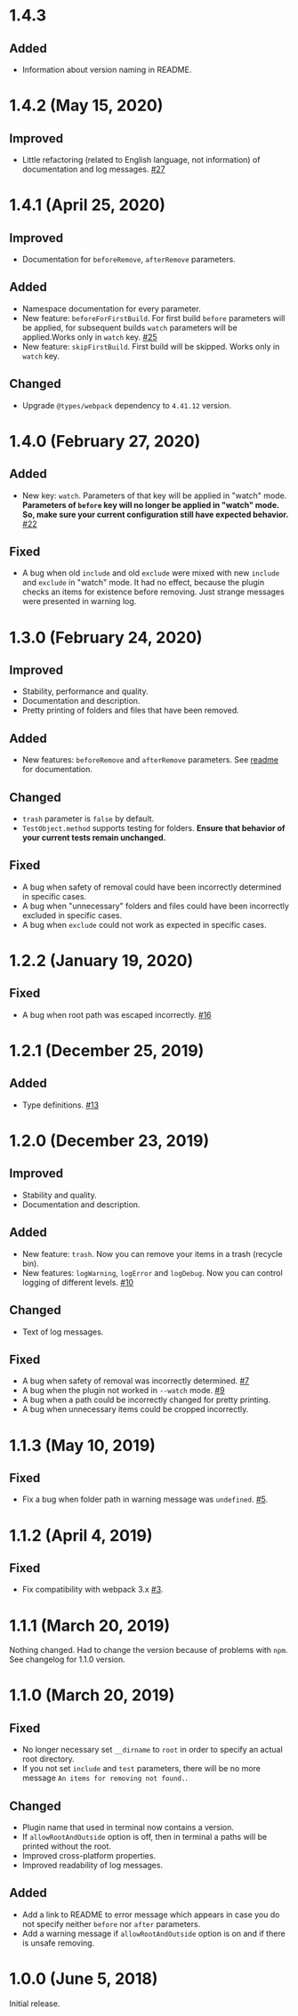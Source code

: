 # 1.4.3

## Added

- Information about version naming in README.


# 1.4.2 (May 15, 2020)

## Improved

- Little refactoring (related to English language, not information) of documentation and log messages. [#27](https://github.com/Amaimersion/remove-files-webpack-plugin/issues/27)


# 1.4.1 (April 25, 2020)

## Improved

- Documentation for `beforeRemove`, `afterRemove` parameters.

## Added

- Namespace documentation for every parameter.
- New feature: `beforeForFirstBuild`. For first build `before` parameters will be applied, for subsequent builds `watch` parameters will be applied.Works only in `watch` key. [#25](https://github.com/Amaimersion/remove-files-webpack-plugin/issues/25)
- New feature: `skipFirstBuild`. First build will be skipped. Works only in `watch` key.

## Changed

- Upgrade `@types/webpack` dependency to `4.41.12` version.


# 1.4.0 (February 27, 2020)

## Added

- New key: `watch`. Parameters of that key will be applied in "watch" mode. **Parameters of `before` key will no longer be applied in "watch" mode. So, make sure your current configuration still have expected behavior.** [#22](https://github.com/Amaimersion/remove-files-webpack-plugin/issues/22)

## Fixed

- A bug when old `include` and old `exclude` were mixed with new `include` and `exclude` in "watch" mode. It had no effect, because the plugin checks an items for existence before removing. Just strange messages were presented in warning log.


# 1.3.0 (February 24, 2020)

## Improved

- Stability, performance and quality.
- Documentation and description.
- Pretty printing of folders and files that have been removed.

## Added

- New features: `beforeRemove` and `afterRemove` parameters. See [readme](https://github.com/Amaimersion/remove-files-webpack-plugin#parameters) for documentation.

## Changed

- `trash` parameter is `false` by default.
- `TestObject.method` supports testing for folders. **Ensure that behavior of your current tests remain unchanged.**

## Fixed

- A bug when safety of removal could have been incorrectly determined in specific cases.
- A bug when "unnecessary" folders and files could have been incorrectly excluded in specific cases.
- A bug when `exclude` could not work as expected in specific cases.


# 1.2.2 (January 19, 2020)

## Fixed

- A bug when root path was escaped incorrectly. [#16](https://github.com/Amaimersion/remove-files-webpack-plugin/issues/16)


# 1.2.1 (December 25, 2019)

## Added

- Type definitions. [#13](https://github.com/Amaimersion/remove-files-webpack-plugin/issues/13)


# 1.2.0 (December 23, 2019)

## Improved

- Stability and quality.
- Documentation and description.

## Added

- New feature: `trash`. Now you can remove your items in a trash (recycle bin).
- New features: `logWarning`, `logError` and `logDebug`. Now you can control logging of different levels. [#10](https://github.com/Amaimersion/remove-files-webpack-plugin/issues/10)

## Changed

- Text of log messages.

## Fixed

- A bug when safety of removal was incorrectly determined. [#7](https://github.com/Amaimersion/remove-files-webpack-plugin/issues/7)
- A bug when the plugin not worked in `--watch` mode. [#9](https://github.com/Amaimersion/remove-files-webpack-plugin/issues/9)
- A bug when a path could be incorrectly changed for pretty printing.
- A bug when unnecessary items could be cropped incorrectly.


# 1.1.3 (May 10, 2019)

## Fixed

- Fix a bug when folder path in warning message was `undefined`. [#5](https://github.com/Amaimersion/remove-files-webpack-plugin/issues/5).


# 1.1.2 (April 4, 2019)

## Fixed

- Fix compatibility with webpack 3.x [#3](https://github.com/Amaimersion/remove-files-webpack-plugin/issues/3).


# 1.1.1 (March 20, 2019)

Nothing changed. Had to change the version because of problems with `npm`. See changelog for 1.1.0 version.


# 1.1.0 (March 20, 2019)

## Fixed

- No longer necessary set `__dirname` to `root` in order to specify an actual root directory.
- If you not set `include` and `test` parameters, there will be no more message `An items for removing not found.`. 

## Changed

- Plugin name that used in terminal now contains a version.
- If `allowRootAndOutside` option is off, then in terminal a paths will be printed without the root.
- Improved cross-platform properties.
- Improved readability of log messages.

## Added

- Add a link to README to error message which appears in case you do not specify neither `before` nor `after` parameters.
- Add a warning message if `allowRootAndOutside` option is on and if there is unsafe removing.


# 1.0.0 (June 5, 2018)

Initial release.
